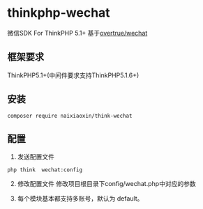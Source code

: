 # thinkphp-wechat
微信SDK For ThinkPHP 5.1+ 基于[overtrue/wechat](https://github.com/overtrue/wechat)

## 框架要求
ThinkPHP5.1+(中间件要求支持ThinkPHP5.1.6+)

## 安装
~~~
composer require naixiaoxin/think-wechat 
~~~

## 配置
1. 发送配置文件
~~~
php think  wechat:config
~~~

2. 修改配置文件
修改项目根目录下config/wechat.php中对应的参数

3. 每个模块基本都支持多账号，默认为 default。
  
